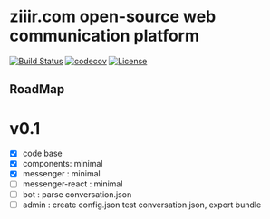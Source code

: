 # ziiir.com open-source web communication platform

[![Build Status][action-image]][action-url]
[![codecov][codecov-image]][codecov-url]
[![License][license-image]][license-url]

[action-image]: https://github.com/mikbry/ziiircom/workflows/Tests%20and%20Deploy/badge.svg
[action-url]: https://mikbry.github.io/ziiircom/
[codecov-image]: https://codecov.io/gh/mikbry/ziiircom/branch/master/graph/badge.svg?token=Y6MAYduEEz
[codecov-url]: https://codecov.io/gh/mikbry/ziiircom
[License-url]:https://github.com/mikbry/ziiircom/blob/master/LICENSE
[license-image]: https://img.shields.io/github/license/mikbry/ziiircom


## RoadMap
# v0.1
- [x] code base
- [x] components: minimal
- [x] messenger : minimal
- [ ] messenger-react : minimal
- [ ] bot : parse conversation.json
- [ ] admin : create config.json test conversation.json, export bundle
